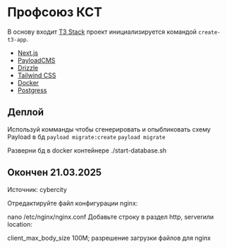 # Профсоюз КСТ

В основу входит [T3 Stack](https://create.t3.gg/) проект инициализируется командой `create-t3-app`.

- [Next.js](https://nextjs.org)
- [PayloadCMS](https://payloadcms.com)
- [Drizzle](https://orm.drizzle.team)
- [Tailwind CSS](https://tailwindcss.com)
- [Docker](https://www.docker.com)
- [Postgress](https://www.postgresql.org)

## Деплой

Используй комманды чтобы сгенерировать и опыбликовать схему Payload в бд
`payload migrate:create`
`payload migrate`

Разверни бд в docker контейнере
./start-database.sh

## Окончен 21.03.2025

Источник: cybercity

Отредактируйте файл конфигурации nginx:

nano /etc/nginx/nginx.conf
Добавьте строку в раздел http, serverили location:

client_max_body_size 100M;
разрешение загрузки файлов для nginx